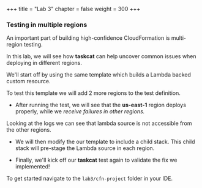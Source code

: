 +++
title = "Lab 3"
chapter = false
weight = 300
+++

### Testing in multiple regions

An important part of building high-confidence CloudFormation is multi-region testing.

In this lab, we will see how **taskcat** can help uncover common issues when deploying in different regions.

We'll start off by using the same template which builds a Lambda backed custom resource.

To test this template we will add 2 more regions to the test definition.

- After running the test, we will see that the **us-east-1** region deploys properly, while we _receive failures in other regions._

Looking at the logs we can see that lambda source is not accessible from the other regions.

- We will then modify the our template to include a child stack. This child stack will pre-stage the Lambda source in each region.

- Finally, we'll kick off our **taskcat** test again to validate the fix we implemented!

To get started navigate to the `lab3/cfn-project` folder in your IDE.
